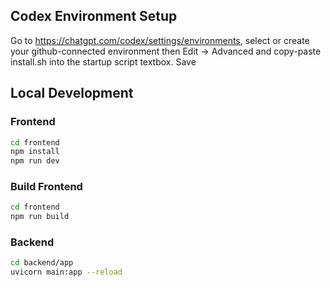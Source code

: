 ## Codex Environment Setup
Go to https://chatgpt.com/codex/settings/environments, select or create your github-connected environment then Edit -> Advanced and copy-paste install.sh into the startup script textbox. Save

## Local Development

### Frontend
```bash
cd frontend
npm install
npm run dev
```

### Build Frontend
```bash
cd frontend
npm run build
```

### Backend
```bash
cd backend/app
uvicorn main:app --reload
```
